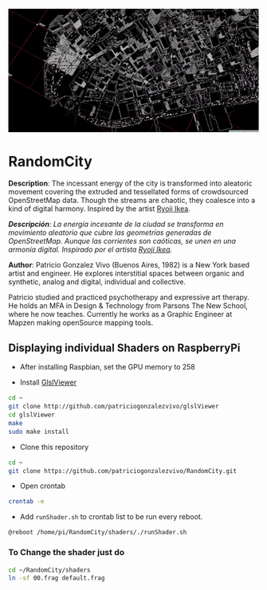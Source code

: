 ![](imgs/image.gif)

# RandomCity

**Description**: The incessant energy of the city is transformed into aleatoric movement covering the extruded and tessellated forms of crowdsourced OpenStreetMap data. Though the streams are chaotic, they coalesce into a kind of digital harmony. Inspired by the artist [Ryoji Ikea](http://www.ryojiikeda.com/).

***Descripción**: La energía incesante de la ciudad se transforma en movimiento aleatorio que cubre las geometrías generadas de OpenStreetMap. Aunque las corrientes son caóticas, se unen en una armonía digital. Inspirado por el artista [Ryoji Ikea](http://www.ryojiikeda.com*/).*

**Author**: Patricio Gonzalez Vivo (Buenos Aires, 1982) is a New York based artist and engineer. He explores interstitial spaces between organic and synthetic, analog and digital, individual and collective.

Patricio studied and practiced psychotherapy and expressive art therapy. He holds an MFA in Design & Technology from Parsons The New School, where he now teaches. Currently he works as a Graphic Engineer at Mapzen making openSource mapping tools.

## Displaying individual Shaders on RaspberryPi

- After installing Raspbian, set the GPU memory to 258

- Install [GlslViewer](https://github.com/patriciogonzalezvivo/glslViewer.git) 

```bash
cd ~ 
git clone http://github.com/patriciogonzalezvivo/glslViewer
cd glslViewer
make
sudo make install
```

- Clone this repository

```bash
cd ~ 
git clone https://github.com/patriciogonzalezvivo/RandomCity.git
```

- Open crontab

```bash
crontab -e
```

- Add ```runShader.sh``` to crontab list to be run every reboot.

```
@reboot /home/pi/RandomCity/shaders/./runShader.sh
```

### To Change the shader just do

```bash
cd ~/RandomCity/shaders
ln -sf 00.frag default.frag
```
